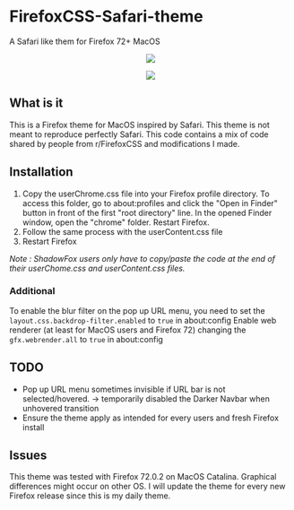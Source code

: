 # FirefoxCSS-Safari-theme
A Safari like them for Firefox 72+ MacOS

<p align="center">
  <img src="https://github.com/Pepitortue/FirefoxCSS-Safari-theme/blob/master/Showcase.png">
</p>
<p align="center">
  <img src="https://github.com/Pepitortue/FirefoxCSS-Safari-theme/blob/master/Showcase.gif">
</p>

## What is it
This is a Firefox theme for MacOS inspired by Safari. This theme is not meant to reproduce perfectly Safari.
This code contains a mix of code shared by people from r/FirefoxCSS and modifications I made.

## Installation
1. Copy the userChrome.css file into your Firefox profile directory.
To access this folder, go to about:profiles and click the "Open in Finder" button in front of the first "root directory" line. In the opened Finder window, open the "chrome" folder.
Restart Firefox.
2. Follow the same process with the userContent.css file
3. Restart Firefox

*Note : ShadowFox users only have to copy/paste the code at the end of their userChome.css and userContent.css files.*

### Additional
To enable the blur filter on the pop up URL menu, you need to set the `layout.css.backdrop-filter.enabled` to `true` in about:config
Enable web renderer (at least for MacOS users and Firefox 72) changing the `gfx.webrender.all` to `true` in about:config

## TODO
* Pop up URL menu sometimes invisible if URL bar is not selected/hovered. -> temporarily disabled the Darker Navbar when unhovered transition
* Ensure the theme apply as intended for every users and fresh Firefox install

## Issues
This theme was tested with Firefox 72.0.2 on MacOS Catalina. Graphical differences might occur on other OS.
I will update the theme for every new Firefox release since this is my daily theme.
